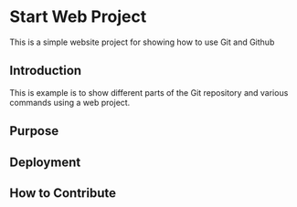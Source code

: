 # Start Web Project

This is a simple website project for
showing how to use Git and Github

## Introduction

This is example is to show different parts of the Git repository and various commands using a web project.

## Purpose

## Deployment

## How to Contribute